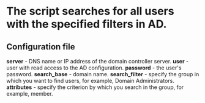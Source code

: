 # The script searches for all users with the specified filters in AD. 

## Configuration file
**server** - DNS name or IP address of the domain controller server. 
**user** - user with read access to the AD configuration. 
**password** - the user's password. 
**search_base** - domain name. 
**search_filter** - specify the group in which you want to find users, for example, Domain Administrators. 
**attributes** - specify the criterion by which you search in the group, for example, member.
